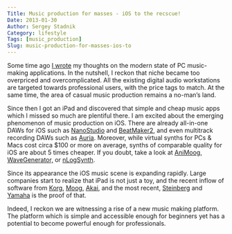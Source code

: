 ```yaml
---
Title: Music production for masses - iOS to the recscue!
Date: 2013-01-30
Author: Sergey Stadnik
Category: lifestyle
Tags: [music_production]
Slug: music-production-for-masses-ios-to
---
```


Some time ago [I wrote](../../2012/09/cost-and-comlexity-of-making-electronic.html)
my thoughts on the modern state of PC music-making applications.
In the nutshell, I reckon that niche became too overpriced and
overcomplicated. All the existing digital audio workstations are
targeted towards professional users, with the price tags to match. At
the same time, the area of casual music production remains a no-man’s
land.

Since then I got an iPad and discovered that simple and cheap music apps
which I missed so much are plentiful there. I am excited about the
emerging phenomenon of music production on iOS. There are already
all-in-one DAWs for iOS such as
[NanoStudio](http://blipinteractive.co.uk/) and
[BeatMaker2](http://www.intua.net/products/beatmaker2), and even
multitrack recording DAWs such as
[Auria](http://auriaapp.com/Products/auria). Moreover, while virtual
synths for PCs & Macs cost circa $100 or more on average, synths of
comparable quality for iOS are about 5 times cheaper. If you doubt, take
a look at [AniMoog](http://www.moogmusic.com/products/apps/animoog-0),
[WaveGenerator,](http://wolfgangpalm.com/?p=595) or
[nLogSynth](http://www.temporubato.com/).

Since its appearance the iOS music scene is expanding rapidly. Large
companies start to realize that iPad is not just a toy, and the recent
inflow of software from [Korg](http://www.korg.com/ipolysix),
[Moog](http://www.moogmusic.com/products/Apps),
[Akai](http://akaiprompc.com/impc/), and the most recent,
[Steinberg](http://www.steinberg.net/en/products/ios_apps/cubasis.html)
and
[Yamaha](http://usa.yamaha.com/products/apps/mobile_sequencer/?mode=model)
is the proof of that.

Indeed, I reckon we are witnessing a rise of a new music making
platform. The platform which is simple and accessible enough for
beginners yet has a potential to become powerful enough for
professionals.